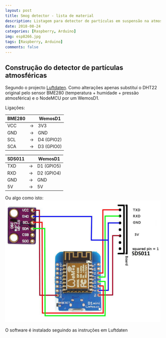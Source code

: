 ```yaml
---
layout: post
title: Smog detector - lista de material
description: Listagem para detector de partículas em suspensão na atmosfera
date: 2018-08-24
categories: [Raspberry, Arduino]
img: esp8266.jpg
tags: [Raspberry, Arduino]
comments: false
---
```

## Construção do detector de partículas atmosféricas
Segundo o projecto [Luftdaten](https://luftdaten.info).
Como alterações apenas substituí o DHT22 original pelo sensor BME280 (temperatura + humidade + pressão atmosférica) e o NodeMCU por um WemosD1.

Ligações:


| BME280 |   | WemosD1 |
|---|---|---|
| VCC | -> | 3V3 |
| GND | -> | GND |
| SCL | -> | D4 (GPIO2) |
| SCA | -> | D3 (GPIO0) |

| SDS011 |   | WemosD1 |
|---|---|---|
| TXD | -> | D1 (GPIO5) |
| RXD | -> | D2 (GPIO4)|
| GND | -> | GND |
| 5V | -> | 5V |

Ou algo como isto:
![sensor](/images/sensor.jpg "Sensor")

O software é instalado seguindo as instruções em Luftdaten
